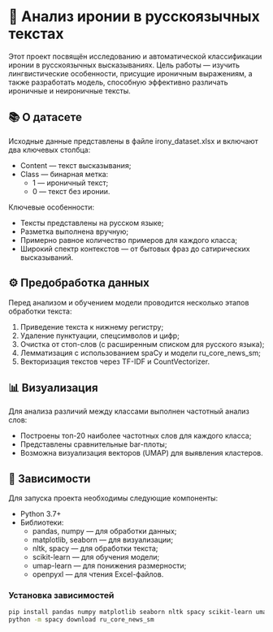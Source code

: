 # 🧠 Анализ иронии в русскоязычных текстах

Этот проект посвящён исследованию и автоматической классификации иронии в русскоязычных высказываниях. Цель работы — изучить лингвистические особенности, присущие ироничным выражениям, а также разработать модель, способную эффективно различать ироничные и неироничные тексты.

## 📚 О датасете

Исходные данные представлены в файле irony_dataset.xlsx и включают два ключевых столбца:

- Content — текст высказывания;
- Class — бинарная метка:
  - 1 — ироничный текст;
  - 0 — текст без иронии.

Ключевые особенности:
- Тексты представлены на русском языке;
- Разметка выполнена вручную;
- Примерно равное количество примеров для каждого класса;
- Широкий спектр контекстов — от бытовых фраз до сатирических высказываний.

## ⚙️ Предобработка данных

Перед анализом и обучением модели проводится несколько этапов обработки текста:

1. Приведение текста к нижнему регистру;
2. Удаление пунктуации, спецсимволов и цифр;
3. Очистка от стоп-слов (с расширенным списком для русского языка);
4. Лемматизация с использованием spaCy и модели ru_core_news_sm;
5. Векторизация текстов через TF-IDF и CountVectorizer.

## 📊 Визуализация

Для анализа различий между классами выполнен частотный анализ слов:

- Построены топ-20 наиболее частотных слов для каждого класса;
- Представлены сравнительные bar-плоты;
- Возможна визуализация векторов (UMAP) для выявления кластеров.

## 🧰 Зависимости

Для запуска проекта необходимы следующие компоненты:

- Python 3.7+
- Библиотеки:
  - pandas, numpy — для обработки данных;
  - matplotlib, seaborn — для визуализации;
  - nltk, spacy — для обработки текста;
  - scikit-learn — для обучения модели;
  - umap-learn — для понижения размерности;
  - openpyxl — для чтения Excel-файлов.

### Установка зависимостей

```bash
pip install pandas numpy matplotlib seaborn nltk spacy scikit-learn umap-learn openpyxl
python -m spacy download ru_core_news_sm
